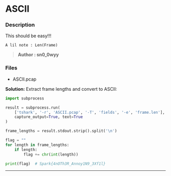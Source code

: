 # ASCII

### Description

This should be easy!!!

`A lil note : Len(Frame)`

> **Author : sn0\_0wyy**

### Files

* ASCII.pcap

**Solution:** Extract frame lengths and convert to ASCII:

```python
import subprocess

result = subprocess.run(
    ['tshark', '-r', 'ASCII.pcap', '-T', 'fields', '-e', 'frame.len'],
    capture_output=True, text=True
)

frame_lengths = result.stdout.strip().split('\n')

flag = ""
for length in frame_lengths:
    if length:
        flag += chr(int(length))

print(flag)  # Spark{4nOTh3R_Annoy1N9_3Xf1l}
```

***
